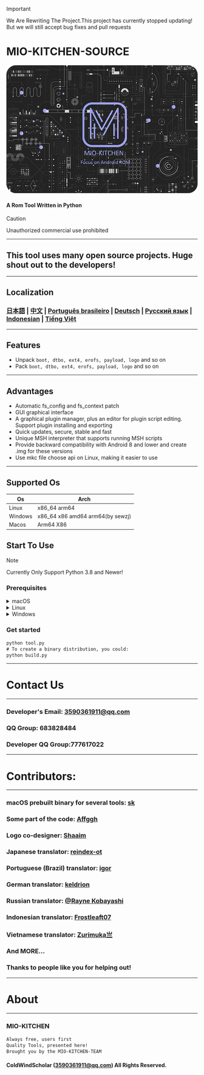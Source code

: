 > [!IMPORTANT]
> We Are Rewriting The Project.This project has currently stopped updating!
> But we will still accept bug fixes and pull requests 
# MIO-KITCHEN-SOURCE #
![Banner](/splash.png)
#### A Rom Tool Written in Python
> [!CAUTION]
> Unauthorized commercial use prohibited
***
## This tool uses many open source projects. Huge shout out to the developers!
***
## Localization
### [日本語](https://github.com/ColdWindScholar/MIO-KITCHEN-SOURCE/blob/main/README_ja-JP.md) | [中文](https://github.com/ColdWindScholar/MIO-KITCHEN-SOURCE/blob/main/README_zh-CN.md) | [Português brasileiro](https://github.com/ColdWindScholar/MIO-KITCHEN-SOURCE/blob/main/README_pt-BR.md) | [Deutsch](https://github.com/ColdWindScholar/MIO-KITCHEN-SOURCE/blob/main/README_de-DE.md) | [Русский язык](https://github.com/ColdWindScholar/MIO-KITCHEN-SOURCE/blob/main/README_ru-RU.md) | [Indonesian](https://github.com/ColdWindScholar/MIO-KITCHEN-SOURCE/blob/main/README_id-ID.md) | [Tiếng Việt](https://github.com/ColdWindScholar/MIO-KITCHEN-SOURCE/blob/main/README_vi-VN.md)
***
## Features
* Unpack `boot, dtbo, ext4, erofs, payload, logo` and so on
* Pack `boot, dtbo, ext4, erofs, payload, logo` and so on
***
## Advantages
* Automatic fs_config and fs_context patch
* GUI graphical interface
* A graphical plugin manager, plus an editor for plugin script editing. Support plugin installing and exporting
* Quick updates, secure, stable and fast
* Unique MSH interpreter that supports running MSH scripts
* Provide backward compatibility with Android 8 and lower and create .img for these versions
* Use mkc file choose api on Linux, making it easier to use
***
## Supported Os

| Os      | Arch                        |
|---------|-----------------------------|
| Linux   | x86_64 arm64                |
| Windows | x86_64 x86 amd64 arm64(by sewzj) |
| Macos   | Arm64  X86                  |


## Start To Use
> [!NOTE]
> Currently Only Support Python 3.8 and Newer!
### Prerequisites
<details><summary>macOS</summary>

```` shell
brew install python-tk python3  tcl-tk
python3 -m pip install -U --force-reinstall pip
pip install -r requirements.txt
````

</details>

<details><summary>Linux</summary>

```` shell
python3 -m pip install -U --force-reinstall pip
pip install -r requirements.txt
sudo apt update -y && sudo apt install python3-tk -y
````

</details>

<details><summary>Windows</summary>

```` shell
python -m pip install -U --force-reinstall pip
pip install -r requirements.txt
````

</details>

### Get started
```` shell
python tool.py
# To create a binary distribution, you could:
python build.py
````
***
# Contact Us
***
### Developer's Email: 3590361911@qq.com
### QQ Group: 683828484
### Developer QQ Group:777617022
***
# Contributors:
***
### macOS prebuilt binary for several tools: [sk](https://github.com/sekaiacg)
### Some part of the code: [Affggh](https://github.com/affggh)
### Logo co-designer: [Shaaim](https://github.com/786-shaaim)
### Japanese translator: [reindex-ot](https://github.com/reindex-ot)
### Portuguese (Brazil) translator: [igor](https://github.com/igormiguell)
### German translator: [keldrion](https://github.com/keldrion)
### Russian translator: [@Rayne Kobayashi](https://github.com/MinDeaDBlood)
### Indonesian translator: [Frostleaft07](https://github.com/Frostleaft07)
### Vietnamese translator: [Zurimuka亗](https://github.com/Zurimuka07)
### And MORE...
### Thanks to people like you for helping out!
***
# About
***
### MIO-KITCHEN
```
Always free, users first
Quality Tools, presented here!
Brought you by the MIO-KITCHEN-TEAM
```
#### ColdWindScholar (3590361911@qq.com) All Rights Reserved. ####
